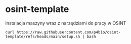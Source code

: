 # osint-template
Instalacja maszyny wraz z narzędziami do pracy w OSINT


```curl https://raw.githubusercontent.com/p4b1o/osint-template/refs/heads/main/setup.sh | bash```
